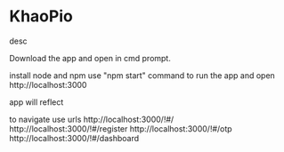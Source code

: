 # KhaoPio
desc


Download the app and open in cmd prompt.

install node and npm
use "npm start" command to run the app and open http://localhost:3000

app will reflect

to navigate use urls
http://localhost:3000/!#/
http://localhost:3000/!#/register
http://localhost:3000/!#/otp
http://localhost:3000/!#/dashboard
